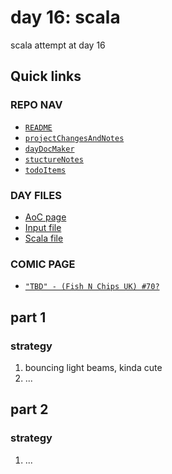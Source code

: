 # day 16: scala
scala attempt at day 16
## Quick links
### REPO NAV
* [`README`](./README.md)
* [`projectChangesAndNotes`](./projectChangesAndNotes.md)
* [`dayDocMaker`](./dayDocMaker.md)
* [`stuctureNotes`](./structureNotes.md)
* [`todoItems`](./todoItems.md)
### DAY FILES
* [AoC page](https://adventofcode.com/2023/day/16)
* [Input file](https://adventofcode.com/2023/day/16/input)
* [Scala file](../../src/main/scala/day16.scala)

### COMIC PAGE
* [`"TBD" - (Fish N Chips UK) #70?`](https://www.webtoons.com/en/creator/69q8f)

## part 1
### strategy
1. bouncing light beams, kinda cute
2. ...
## part 2
### strategy
1. ...
